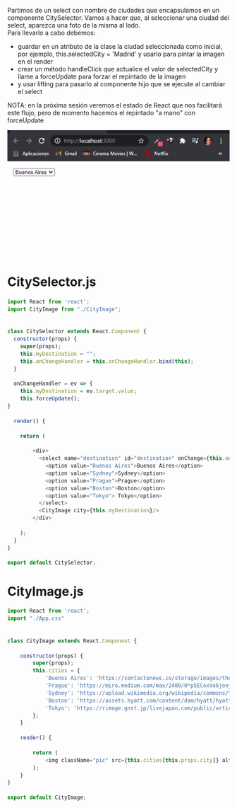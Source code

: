 Partimos de un select con nombre de ciudades que encapsulamos en un componente CitySelector. 
Vamos a hacer que, al seleccionar una ciudad del select, aparezca una foto de la misma al lado.  
Para llevarlo a cabo debemos:
- guardar en un atributo de la clase la ciudad seleccionada como inicial, por ejemplo, this.selectedCity = 'Madrid' y usarlo para pintar la imagen en el render
- crear un método handleClick que actualice el valor de selectedCity y llame a forceUpdate para forzar el repintado de la imagen
- y usar lifting para pasarlo al componente hijo que se ejecute al cambiar el select

NOTA: en la próxima sesión veremos el estado de React que nos facilitará este flujo, pero de momento hacemos el repintado "a mano" con forceUpdate


![](https://github.com/cvcastano/ejercicios-de-adalab/blob/master/module%203/module-3-lesson-04-events-in-react/module-3-lesson-04-ex-05-cities/src/citiesCapture.gif)


# CitySelector.js
```javaScript
import React from 'react';
import CityImage from "./CityImage";


class CitySelector extends React.Component {
  constructor(props) {
    super(props);
    this.myDestination = "";
    this.onChangeHandler = this.onChangeHandler.bind(this);
  }

  onChangeHandler = ev => {
    this.myDestination = ev.target.value;
    this.forceUpdate();
}
  
  render() {

    return (

        <div>
          <select name="destination" id="destination" onChange={this.onChangeHandler}>
            <option value="Buenos Aires">Buenos Aires</option>
            <option value="Sydney">Sydney</option>
            <option value="Prague">Prague</option>
            <option value="Boston">Boston</option>
            <option value="Tokyo"> Tokyo</option>
          </select>
          <CityImage city={this.myDestination}/>
        </div>

    );
  }
}

export default CitySelector;
```
# CityImage.js
```javaScript
import React from 'react';
import "./App.css"


class CityImage extends React.Component {

    constructor(props) {
        super(props);
        this.cities = {
            'Buenos Aires': 'https://contactonews.co/storage/images/thumb-large-Obelisco-Buenos-Aires.jpg',
            'Prague': 'https://miro.medium.com/max/2400/0*p5ECoxVo6jonjbsI',
            'Sydney': 'https://upload.wikimedia.org/wikipedia/commons/thumb/5/53/Sydney_Opera_House_and_Harbour_Bridge_Dusk_%282%29_2019-06-21.jpg/1280px-Sydney_Opera_House_and_Harbour_Bridge_Dusk_%282%29_2019-06-21.jpg',
            'Boston': 'https://assets.hyatt.com/content/dam/hyatt/hyattdam/images/2014/09/21/1447/BOSTO-P156-Foggy-Boston-City.jpg/BOSTO-P156-Foggy-Boston-City.16x9.jpg',
            'Tokyo': 'https://rimage.gnst.jp/livejapan.com/public/article/detail/a/00/02/a0002533/img/basic/a0002533_main.jpg?20210122155600&q=80&rw=750&rh=536'
        };
    }

    render() {

        return (
            <img className="pic" src={this.cities[this.props.city]} alt={this.props.city} />
        );
    }
}

export default CityImage;
```




